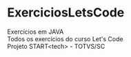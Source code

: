 # ExerciciosLetsCode

Exercícios em JAVA
<br>
Todos os exercícios do curso Let's Code
<br>
Projeto START&lt;tech&gt; - TOTVS/SC

